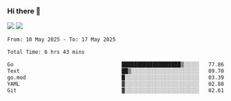 ### Hi there 👋️

![](https://komarev.com/ghpvc/?username=Loner1024)
![](https://hit.yhype.me/github/profile?account_id=20189164)

<!--START_SECTION:waka-->

```txt
From: 10 May 2025 - To: 17 May 2025

Total Time: 6 hrs 43 mins

Go                                   ███████████████████▒░░░░░   77.86 %
Text                                 ██▒░░░░░░░░░░░░░░░░░░░░░░   09.70 %
go.mod                               █░░░░░░░░░░░░░░░░░░░░░░░░   03.39 %
YAML                                 ▓░░░░░░░░░░░░░░░░░░░░░░░░   02.88 %
Git                                  ▓░░░░░░░░░░░░░░░░░░░░░░░░   02.61 %
```

<!--END_SECTION:waka-->



